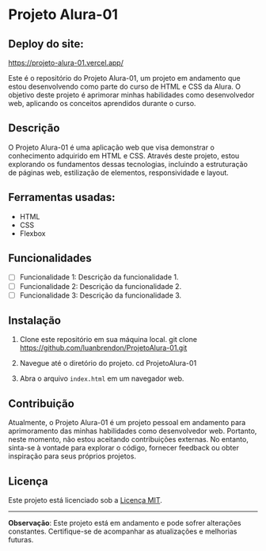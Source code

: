 # Projeto Alura-01

## Deploy do site:
https://projeto-alura-01.vercel.app/

Este é o repositório do Projeto Alura-01, um projeto em andamento que estou desenvolvendo como parte do curso de HTML e CSS da Alura. O objetivo deste projeto é aprimorar minhas habilidades como desenvolvedor web, aplicando os conceitos aprendidos durante o curso.

## Descrição

O Projeto Alura-01 é uma aplicação web que visa demonstrar o conhecimento adquirido em HTML e CSS. Através deste projeto, estou explorando os fundamentos dessas tecnologias, incluindo a estruturação de páginas web, estilização de elementos, responsividade e layout.

## Ferramentas usadas:
- HTML
- CSS
- Flexbox

## Funcionalidades

- [ ] Funcionalidade 1: Descrição da funcionalidade 1.
- [ ] Funcionalidade 2: Descrição da funcionalidade 2.
- [ ] Funcionalidade 3: Descrição da funcionalidade 3.

## Instalação

1. Clone este repositório em sua máquina local.
 git clone https://github.com/luanbrendon/ProjetoAlura-01.git


2. Navegue até o diretório do projeto.
 cd ProjetoAlura-01


3. Abra o arquivo `index.html` em um navegador web.

## Contribuição

Atualmente, o Projeto Alura-01 é um projeto pessoal em andamento para aprimoramento das minhas habilidades como desenvolvedor web. Portanto, neste momento, não estou aceitando contribuições externas. No entanto, sinta-se à vontade para explorar o código, fornecer feedback ou obter inspiração para seus próprios projetos.

## Licença

Este projeto está licenciado sob a [Licença MIT](LICENSE).

---

**Observação**: Este projeto está em andamento e pode sofrer alterações constantes. Certifique-se de acompanhar as atualizações e melhorias futuras.


